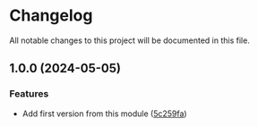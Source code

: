# Changelog

All notable changes to this project will be documented in this file.

## 1.0.0 (2024-05-05)


### Features

* Add first version from this module ([5c259fa](https://github.com/lmgsaenz/aws-vpc-terraform/commit/5c259fa229cee1ae80df23e2563eaa6df284dc30))
